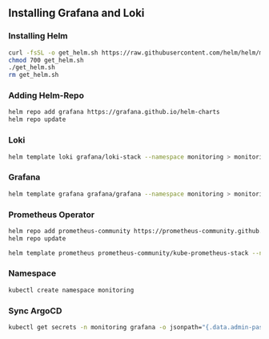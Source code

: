 ## Installing Grafana and Loki

### Installing Helm
```bash
curl -fsSL -o get_helm.sh https://raw.githubusercontent.com/helm/helm/main/scripts/get-helm-3
chmod 700 get_helm.sh
./get_helm.sh
rm get_helm.sh
```

### Adding Helm-Repo

```bash
helm repo add grafana https://grafana.github.io/helm-charts
helm repo update
```

### Loki

```bash
helm template loki grafana/loki-stack --namespace monitoring > monitoring/loki.yaml
```

### Grafana
```bash
helm template grafana grafana/grafana --namespace monitoring > monitoring/grafana.yaml
```

### Prometheus Operator
```bash
helm repo add prometheus-community https://prometheus-community.github.io/helm-charts
helm repo update

helm template prometheus prometheus-community/kube-prometheus-stack --namespace monitoring > monitoring/prometheus.yaml
```



### Namespace

```bash
kubectl create namespace monitoring
```



### Sync ArgoCD

```bash
kubectl get secrets -n monitoring grafana -o jsonpath="{.data.admin-password}" | base64 --decode ; echo
```
